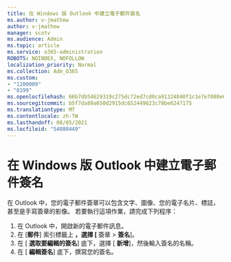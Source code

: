 ```yaml
---
title: 在 Windows 版 Outlook 中建立電子郵件簽名
ms.author: v-jmathew
author: v-jmathew
manager: scotv
ms.audience: Admin
ms.topic: article
ms.service: o365-administration
ROBOTS: NOINDEX, NOFOLLOW
localization_priority: Normal
ms.collection: Adm_O365
ms.custom:
- "1200009"
- "8199"
ms.openlocfilehash: 66b7db54629319c275dc72ed7cd0ca91324040f1c1e7e7080e69c62e31a03cc2
ms.sourcegitcommit: b5f7da89a650d2915dc652449623c78be6247175
ms.translationtype: MT
ms.contentlocale: zh-TW
ms.lasthandoff: 08/05/2021
ms.locfileid: "54080449"
---
```

# <a name="create-an-email-signature-in-outlook-for-windows"></a>在 Windows 版 Outlook 中建立電子郵件簽名

在 Outlook 中，您的電子郵件簽章可以包含文字、圖像、您的電子名片、標誌，甚至是手寫簽章的影像。 若要執行這項作業，請完成下列程序：

1. 在 Outlook 中，開啟新的電子郵件訊息。
2. 在 [**郵件**] 索引標籤上 **，選擇 [** 簽章  >  **簽名**]。
3. 在 [ **選取要編輯的簽名**] 底下，選擇 [ **新增**]，然後輸入簽名的名稱。
4. 在 [ **編輯簽名**] 底下，撰寫您的簽名。
